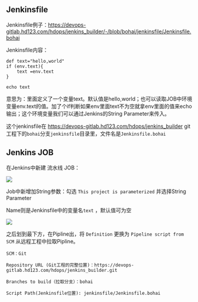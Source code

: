 
## Jenkinsfile

Jenkinsfile例子：https://devops-gitlab.hd123.com/hdops/jenkins_builder/-/blob/bohai/jenkinsfile/Jenkinsfile.bohai

Jenkinsfile内容：

```
def text="hello,world"
if (env.text){
    text =env.text
}

echo text
```

意思为：里面定义了一个变量text。默认值是hello,world；也可以读取JOB中环境变量env.text的值。加了个if判断如果env里面text不为空就拿env里面的值来echo输出；这个环境变量我们可以通过Jenkins的String Parameter来传入。

这个jenkinsfile在 https://devops-gitlab.hd123.com/hdops/jenkins_builder git工程下的`bohai`分支`jenkinsfile`目录里，文件名是`Jenkinsfile.bohai`

## Jenkins JOB

在Jenkins中新建 流水线 JOB：

![](https://resource.static.tencent.itan90.cn/mac_pic/2023-04-13/HMNhba.png)

Job中新增加String参数：勾选 `This project is parameterized` 并选择String Parameter

Name则是Jenkinsfile中的变量名`text` ，默认值可为空

![](https://resource.static.tencent.itan90.cn/mac_pic/2023-04-13/yiMkGs.png)

之后划到最下方，在Pipline出，将 `Definition` 更换为 `Pipeline script from SCM` 从远程工程中拉取Pipline。

```
SCM：Git 

Repository URL (Git工程的完整位置)：https://devops-gitlab.hd123.com/hdops/jenkins_builder.git

Branches to build（拉取分支）：bohai

Script Path(Jenkinsfile位置): jenkinsfile/Jenkinsfile.bohai
```

